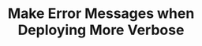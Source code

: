 ---
title: Make Error Messages when Deploying More Verbose
tags: 
 - pull requests
coolness: 3
org: Python GAS CLI
link: https://github.com/joestump/python-gas-cli/pull/3
---